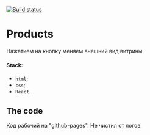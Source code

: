 [![Build status](https://ci.appveyor.com/api/projects/status/0lpb18l2iqh2t2wn/branch/master?svg=true)](https://ci.appveyor.com/project/Tryd0g0lik/products/branch/master)

# Products
Нажатием на кнопку меняем внешний вид витрины.
#### Stack:
- `html`;
- `css`;
- `React`.

## The code
Код рабочий на "github-pages". Не чистил от логов.
